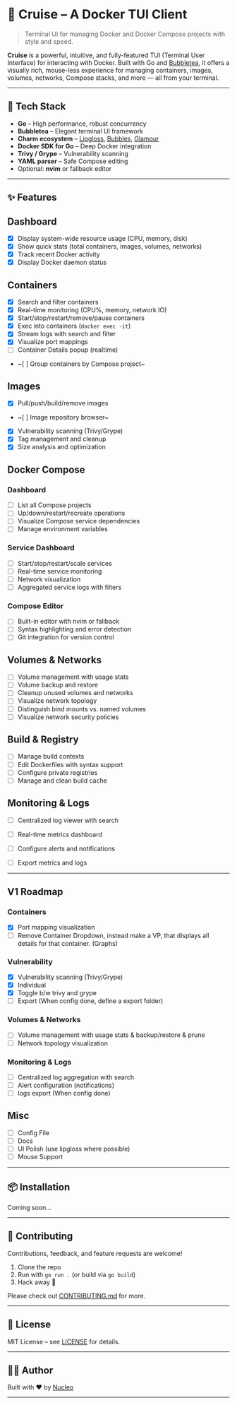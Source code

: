 # 🚢 Cruise – A Docker TUI Client

> Terminal UI for managing Docker and Docker Compose projects with style and speed.

**Cruise** is a powerful, intuitive, and fully-featured TUI (Terminal User Interface) for interacting with Docker. Built with Go and [Bubbletea](https://github.com/charmbracelet/bubbletea), it offers a visually rich, mouse-less experience for managing containers, images, volumes, networks, Compose stacks, and more — all from your terminal.

---


## 🚧 Tech Stack

- **Go** – High performance, robust concurrency
- **Bubbletea** – Elegant terminal UI framework
- **Charm ecosystem** – [Lipgloss](https://github.com/charmbracelet/lipgloss), [Bubbles](https://github.com/charmbracelet/bubbles), [Glamour](https://github.com/charmbracelet/glamour)
- **Docker SDK for Go** – Deep Docker integration
- **Trivy / Grype** – Vulnerability scanning
- **YAML parser** – Safe Compose editing
- Optional: **nvim** or fallback editor

---

## ✨ Features

## Dashboard
- [X] Display system-wide resource usage (CPU, memory, disk)
- [X] Show quick stats (total containers, images, volumes, networks)
- [X] Track recent Docker activity
- [X] Display Docker daemon status

## Containers
- [X] Search and filter containers
- [X] Real-time monitoring (CPU%, memory, network IO)
- [X] Start/stop/restart/remove/pause containers
- [X] Exec into containers (`docker exec -it`)
- [X] Stream logs with search and filter
- [X] Visualize port mappings
- [ ] Container Details popup (realtime)
- ~[ ] Group containers by Compose project~

## Images
- [X] Pull/push/build/remove images
- ~[ ] Image repository browser~
- [X] Vulnerability scanning (Trivy/Grype)
- [X] Tag management and cleanup
- [X] Size analysis and optimization

## Docker Compose

### Dashboard
- [ ] List all Compose projects
- [ ] Up/down/restart/recreate operations
- [ ] Visualize Compose service dependencies
- [ ] Manage environment variables

### Service Dashboard
- [ ] Start/stop/restart/scale services
- [ ] Real-time service monitoring
- [ ] Network visualization
- [ ] Aggregated service logs with filters

### Compose Editor
- [ ] Built-in editor with nvim or fallback
- [ ] Syntax highlighting and error detection
- [ ] Git integration for version control

## Volumes & Networks
- [ ] Volume management with usage stats
- [ ] Volume backup and restore
- [ ] Cleanup unused volumes and networks
- [ ] Visualize network topology
- [ ] Distinguish bind mounts vs. named volumes
- [ ] Visualize network security policies

## Build & Registry
- [ ] Manage build contexts
- [ ] Edit Dockerfiles with syntax support
- [ ] Configure private registries
- [ ] Manage and clean build cache

## Monitoring & Logs
- [ ] Centralized log viewer with search
- [ ] Real-time metrics dashboard
- [ ] Configure alerts and notifications
- [ ] Export metrics and logs


---

## V1 Roadmap

### Containers 
- [X] Port mapping visualization
- [ ] Remove Container Dropdown, instead make a VP, that displays all details for that container. (Graphs)

### Vulnerability 
- [X] Vulnerability scanning (Trivy/Grype)
- [X] Individual 
- [X] Toggle b/w trivy and grype
- [ ] Export (When config done, define a export folder) 

### Volumes & Networks
- [ ] Volume management with usage stats & backup/restore & prune
- [ ] Network topology visualization

### Monitoring & Logs
- [ ] Centralized log aggregation with search
- [ ] Alert configuration (notifications)
- [ ] logs export (When config done)

## Misc
- [ ] Config File
- [ ] Docs
- [ ] UI Polish (use lipgloss where possible)
- [ ] Mouse Support

---

## 📦 Installation

Coming soon...

---

## 💬 Contributing

Contributions, feedback, and feature requests are welcome!

1. Clone the repo
2. Run with `go run .` (or build via `go build`)
3. Hack away 🚀

Please check out [CONTRIBUTING.md](CONTRIBUTING.md) for more.

---

## 📄 License

MIT License – see [LICENSE](LICENSE) for details.

---

## 🧑‍💻 Author

Built with ❤️ by [Nucleo](https://github.com/NucleoFusion)

---

